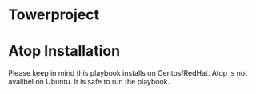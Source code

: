 # Towerproject


# Atop Installation

Please keep in mind this playbook installs on Centos/RedHat.
Atop is not avalibel on Ubuntu.
It is safe to run the playbook.
